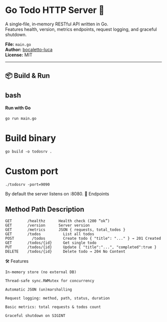 # Go Todo HTTP Server 🚀

A single‐file, in‐memory RESTful API written in Go.  
Features health, version, metrics endpoints, request logging, and graceful shutdown.

**File:** `main.go`  
**Author:** [bocaletto-luca](https://github.com/bocaletto-luca)  
**License:** MIT

---

## 📦 Build & Run

## bash
#### Run with Go
    go run main.go
# Build binary
    go build -o todosrv .
# Custom port
    ./todosrv -port=9090

By default the server listens on :8080.
🔌 Endpoints

## Method	  Path	        Description
    GET	      /healthz	    Health check (200 “ok”)
    GET	      /version	    Server version
    GET	      /metrics	    JSON { requests, total_todos }
    GET	      /todos	      List all todos
    POST	    /todos	      Create todo { "title": "..." } → 201 Created
    GET	      /todos/{id}	  Get single todo
    PUT	      /todos/{id}	  Update { "title":"...", "completed":true }
    DELETE	  /todos/{id}	  Delete todo → 204 No Content

🛠️ Features

    In-memory store (no external DB)

    Thread-safe sync.RWMutex for concurrency

    Automatic JSON (un)marshalling

    Request logging: method, path, status, duration

    Basic metrics: total requests & todos count

    Graceful shutdown on SIGINT
